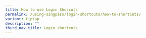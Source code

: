 ```yaml
---
title: How to use Login Shorcuts
permalink: /using-singpass/login-shortcuts/how-to-shortcuts/
variant: tiptap
description: ""
third_nav_title: Login shortcuts
---
```

